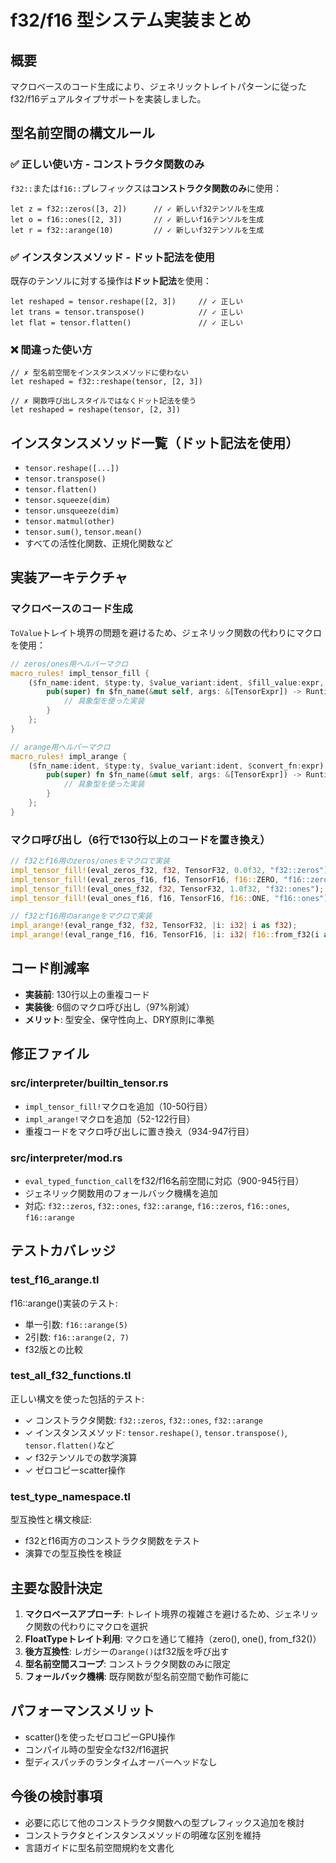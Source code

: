 # f32/f16 型システム実装まとめ

## 概要
マクロベースのコード生成により、ジェネリックトレイトパターンに従ったf32/f16デュアルタイプサポートを実装しました。

## 型名前空間の構文ルール

### ✅ 正しい使い方 - コンストラクタ関数のみ
`f32::`または`f16::`プレフィックスは**コンストラクタ関数のみ**に使用：

```tensorlogic
let z = f32::zeros([3, 2])      // ✓ 新しいf32テンソルを生成
let o = f16::ones([2, 3])       // ✓ 新しいf16テンソルを生成
let r = f32::arange(10)         // ✓ 新しいf32テンソルを生成
```

### ✅ インスタンスメソッド - ドット記法を使用
既存のテンソルに対する操作は**ドット記法**を使用：

```tensorlogic
let reshaped = tensor.reshape([2, 3])     // ✓ 正しい
let trans = tensor.transpose()            // ✓ 正しい
let flat = tensor.flatten()               // ✓ 正しい
```

### ❌ 間違った使い方
```tensorlogic
// ✗ 型名前空間をインスタンスメソッドに使わない
let reshaped = f32::reshape(tensor, [2, 3])

// ✗ 関数呼び出しスタイルではなくドット記法を使う
let reshaped = reshape(tensor, [2, 3])
```

## インスタンスメソッド一覧（ドット記法を使用）
- `tensor.reshape([...])`
- `tensor.transpose()`
- `tensor.flatten()`
- `tensor.squeeze(dim)`
- `tensor.unsqueeze(dim)`
- `tensor.matmul(other)`
- `tensor.sum()`, `tensor.mean()`
- すべての活性化関数、正規化関数など

## 実装アーキテクチャ

### マクロベースのコード生成
`ToValue`トレイト境界の問題を避けるため、ジェネリック関数の代わりにマクロを使用：

```rust
// zeros/ones用ヘルパーマクロ
macro_rules! impl_tensor_fill {
    ($fn_name:ident, $type:ty, $value_variant:ident, $fill_value:expr, $op_name:expr) => {
        pub(super) fn $fn_name(&mut self, args: &[TensorExpr]) -> RuntimeResult<Value> {
            // 具象型を使った実装
        }
    };
}

// arange用ヘルパーマクロ
macro_rules! impl_arange {
    ($fn_name:ident, $type:ty, $value_variant:ident, $convert_fn:expr) => {
        pub(super) fn $fn_name(&mut self, args: &[TensorExpr]) -> RuntimeResult<Value> {
            // 具象型を使った実装
        }
    };
}
```

### マクロ呼び出し（6行で130行以上のコードを置き換え）
```rust
// f32とf16用のzeros/onesをマクロで実装
impl_tensor_fill!(eval_zeros_f32, f32, TensorF32, 0.0f32, "f32::zeros");
impl_tensor_fill!(eval_zeros_f16, f16, TensorF16, f16::ZERO, "f16::zeros");
impl_tensor_fill!(eval_ones_f32, f32, TensorF32, 1.0f32, "f32::ones");
impl_tensor_fill!(eval_ones_f16, f16, TensorF16, f16::ONE, "f16::ones");

// f32とf16用のarangeをマクロで実装
impl_arange!(eval_range_f32, f32, TensorF32, |i: i32| i as f32);
impl_arange!(eval_range_f16, f16, TensorF16, |i: i32| f16::from_f32(i as f32));
```

## コード削減率
- **実装前**: 130行以上の重複コード
- **実装後**: 6個のマクロ呼び出し（97%削減）
- **メリット**: 型安全、保守性向上、DRY原則に準拠

## 修正ファイル

### src/interpreter/builtin_tensor.rs
- `impl_tensor_fill!`マクロを追加（10-50行目）
- `impl_arange!`マクロを追加（52-122行目）
- 重複コードをマクロ呼び出しに置き換え（934-947行目）

### src/interpreter/mod.rs
- `eval_typed_function_call`をf32/f16名前空間に対応（900-945行目）
- ジェネリック関数用のフォールバック機構を追加
- 対応: `f32::zeros`, `f32::ones`, `f32::arange`, `f16::zeros`, `f16::ones`, `f16::arange`

## テストカバレッジ

### test_f16_arange.tl
f16::arange()実装のテスト:
- 単一引数: `f16::arange(5)`
- 2引数: `f16::arange(2, 7)`
- f32版との比較

### test_all_f32_functions.tl
正しい構文を使った包括的テスト:
- ✓ コンストラクタ関数: `f32::zeros`, `f32::ones`, `f32::arange`
- ✓ インスタンスメソッド: `tensor.reshape()`, `tensor.transpose()`, `tensor.flatten()`など
- ✓ f32テンソルでの数学演算
- ✓ ゼロコピーscatter操作

### test_type_namespace.tl
型互換性と構文検証:
- f32とf16両方のコンストラクタ関数をテスト
- 演算での型互換性を検証

## 主要な設計決定

1. **マクロベースアプローチ**: トレイト境界の複雑さを避けるため、ジェネリック関数の代わりにマクロを選択
2. **FloatTypeトレイト利用**: マクロを通じて維持（zero(), one(), from_f32()）
3. **後方互換性**: レガシーの`arange()`はf32版を呼び出す
4. **型名前空間スコープ**: コンストラクタ関数のみに限定
5. **フォールバック機構**: 既存関数が型名前空間で動作可能に

## パフォーマンスメリット
- scatter()を使ったゼロコピーGPU操作
- コンパイル時の型安全なf32/f16選択
- 型ディスパッチのランタイムオーバーヘッドなし

## 今後の検討事項
- 必要に応じて他のコンストラクタ関数への型プレフィックス追加を検討
- コンストラクタとインスタンスメソッドの明確な区別を維持
- 言語ガイドに型名前空間規約を文書化
